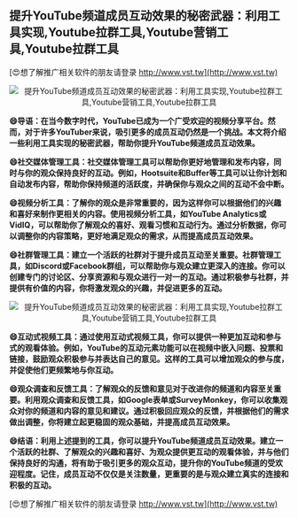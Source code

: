 ## **提升YouTube频道成员互动效果的秘密武器：利用工具实现,Youtube拉群工具,Youtube营销工具,Youtube拉群工具**

[😍想了解推广相关软件的朋友请登录 http://www.vst.tw](http://www.vst.tw)

 <center><img src="https://vst.tw/MP4/tuiguang/png/2.png" alt="提升YouTube频道成员互动效果的秘密武器：利用工具实现,Youtube拉群工具,Youtube营销工具,Youtube拉群工具"></center>

**😄导语：在当今数字时代，YouTube已成为一个广受欢迎的视频分享平台。然而，对于许多YouTuber来说，吸引更多的成员互动仍然是一个挑战。本文将介绍一些利用工具实现的秘密武器，帮助你提升YouTube频道成员互动效果。**

**😄社交媒体管理工具：社交媒体管理工具可以帮助你更好地管理和发布内容，同时与你的观众保持良好的互动。例如，Hootsuite和Buffer等工具可以让你计划和自动发布内容，帮助你保持频道的活跃度，并确保你与观众之间的互动不会中断。**

**😄视频分析工具：了解你的观众是非常重要的，因为这样你可以根据他们的兴趣和喜好来制作更相关的内容。使用视频分析工具，如YouTube Analytics或VidIQ，可以帮助你了解观众的喜好、观看习惯和互动行为。通过分析数据，你可以调整你的内容策略，更好地满足观众的需求，从而提高成员互动效果。**

**😄社群管理工具：建立一个活跃的社群对于提升成员互动至关重要。社群管理工具，如Discord或Facebook群组，可以帮助你与观众建立更深入的连接。你可以创建专门的讨论区、分享资源和与观众进行一对一的互动。通过积极参与社群，并提供有价值的内容，你将激发观众的兴趣，并促进更多的互动。**

 <center><img src="https://vst.tw/MP4/tuiguang/png/6.png" alt="提升YouTube频道成员互动效果的秘密武器：利用工具实现,Youtube拉群工具,Youtube营销工具,Youtube拉群工具"></center>

**😄互动式视频工具：通过使用互动式视频工具，你可以提供一种更加互动和参与式的观看体验。例如，YouTube的互动元素功能可以在视频中嵌入问题、投票和链接，鼓励观众积极参与并表达自己的意见。这样的工具可以增加观众的参与度，并促使他们更频繁地与你互动。**

**😄观众调查和反馈工具：了解观众的反馈和意见对于改进你的频道和内容至关重要。利用观众调查和反馈工具，如Google表单或SurveyMonkey，你可以收集观众对你的频道和内容的意见和建议。通过积极回应观众的反馈，并根据他们的需求做出调整，你将建立起更稳固的观众基础，并提高成员互动效果。**

**😄结语：利用上述提到的工具，你可以提升YouTube频道成员互动效果。建立一个活跃的社群、了解观众的兴趣和喜好、为观众提供更互动的观看体验，并与他们保持良好的沟通，将有助于吸引更多的观众互动，提升你的YouTube频道的受欢迎程度。记住，成员互动不仅仅是关注数量，更重要的是与观众建立真实的连接和积极的互动。**

[😍想了解推广相关软件的朋友请登录 http://www.vst.tw](http://www.vst.tw)



